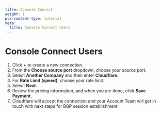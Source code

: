 ```yaml
---
title: Console Connect
weight: 1
pcx-content-type: tutorial
meta:
  title: Console Connect Users
---
```


# Console Connect Users

1.  Click **+** to create a new connection.
2.  From the **Choose source port** dropdown, choose your source port.
3.  Select **Another Company** and then enter **Cloudflare**.
4.  For **Rate Limit (speed)**, choose your rate limit.
5.  Select **Next**.
6.  Review the pricing information, and when you are done, click **Save Payment**.
7.  Cloudflare will accept the connection and your Account Team will get in touch with next steps for BGP session establishment
